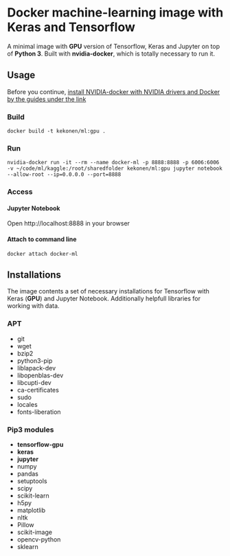 # Docker machine-learning image with Keras and Tensorflow
A minimal image with **GPU** version of Tensorflow, Keras and Jupyter on top of **Python 3**. Built with **nvidia-docker**, which is totally necessary to run it. 

## Usage
Before you continue, [install NVIDIA-docker with NVIDIA drivers and Docker by the guides under the link](https://github.com/NVIDIA/nvidia-docker)
### Build
`docker build -t kekonen/ml:gpu .`

### Run
`nvidia-docker run -it --rm --name docker-ml -p 8888:8888 -p 6006:6006 -v ~/code/ml/kaggle:/root/sharedfolder kekonen/ml:gpu jupyter notebook --allow-root --ip=0.0.0.0 --port=8888`

### Access
#### Jupyter Notebook
Open http://localhost:8888 in your browser

#### Attach to command line
`docker attach docker-ml`


## Installations
The image contents a set of necessary installations for Tensorflow with Keras (**GPU**) and Jupyter Notebook. Additionally helpfull libraries for working with data.

### APT
- git
- wget
- bzip2
- python3-pip
- liblapack-dev
- libopenblas-dev
- libcupti-dev
- ca-certificates
- sudo
- locales
- fonts-liberation

### Pip3 modules
- **tensorflow-gpu**
- **keras**
- **jupyter**
- numpy
- pandas
- setuptools
- scipy
- scikit-learn
- h5py
- matplotlib
- nltk
- Pillow
- scikit-image
- opencv-python
- sklearn
